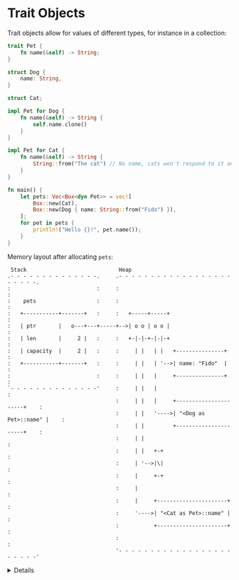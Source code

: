 # Trait Objects

Trait objects allow for values of different types, for instance in a collection:

```rust
trait Pet {
    fn name(&self) -> String;
}

struct Dog {
    name: String,
}

struct Cat;

impl Pet for Dog {
    fn name(&self) -> String {
        self.name.clone()
    }
}

impl Pet for Cat {
    fn name(&self) -> String {
        String::from("The cat") // No name, cats won't respond to it anyway.
    }
}

fn main() {
    let pets: Vec<Box<dyn Pet>> = vec![
        Box::new(Cat),
        Box::new(Dog { name: String::from("Fido") }),
    ];
    for pet in pets {
        println!("Hello {}!", pet.name());
    }
}
```


Memory layout after allocating `pets`:

```bob
 Stack                             Heap
.- - - - - - - - - - - - - -.     .- - - - - - - - - - - - - - - - - - - - - - -.
:                           :     :                                             :
:    pets                   :     :                                             :
:   +-----------+-------+   :     :   +-----+-----+                             :
:   | ptr       |   o---+---+-----+-->| o o | o o |                             :
:   | len       |     2 |   :     :   +-|-|-+-|-|-+                             :
:   | capacity  |     2 |   :     :     | |   | |   +---------------+           :
:   +-----------+-------+   :     :     | |   | '-->| name: "Fido"  |           :
:                           :     :     | |   |     +---------------+           :
`- - - - - - - - - - - - - -'     :     | |   |                                 :
                                  :     | |   |     +----------------------+    :   
                                  :     | |   '---->| "<Dog as Pet>::name" |    :
                                  :     | |         +----------------------+    : 
                                  :     | |                                     : 
                                  :     | |   +-+                               :   
                                  :     | '-->|\|                               :     
                                  :     |     +-+                               :    
                                  :     |                                       : 
                                  :     |     +----------------------+          : 
                                  :     '---->| "<Cat as Pet>::name" |          : 
                                  :           +----------------------+          :
                                  :                                             :
                                  '- - - - - - - - - - - - - - - - - - - - - - -'

```

<details>

* Types that implement a given trait may be of different sizes. This makes it impossible to have things like `Vec<Pet>` in the example above.
* `dyn Pet` is a way to tell the compiler about a dynamically sized type that implements `Pet`.
* In the example, `pets` holds *fat pointers* to objects that implement `Pet`. The fat pointer consists of two components, a pointer to the actual object and a pointer to the virtual method table for the `Pet` implementation of that particular object.
* Compare these outputs in the above example:
     ```rust,ignore
         println!("{} {}", std::mem::size_of::<Dog>(), std::mem::size_of::<Cat>());
         println!("{} {}", std::mem::size_of::<&Dog>(), std::mem::size_of::<&Cat>());
         println!("{}", std::mem::size_of::<&dyn Pet>());
         println!("{}", std::mem::size_of::<Box<dyn Pet>>());
     ```

</details>
